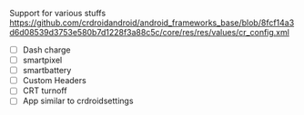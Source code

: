 Support for various stuffs 
https://github.com/crdroidandroid/android_frameworks_base/blob/8fcf14a3d6d08539d3753e580b7d1228f3a88c5c/core/res/res/values/cr_config.xml

- [ ] Dash charge
- [ ] smartpixel
- [ ] smartbattery
- [ ] Custom Headers
- [ ] CRT turnoff
- [ ] App similar to crdroidsettings
